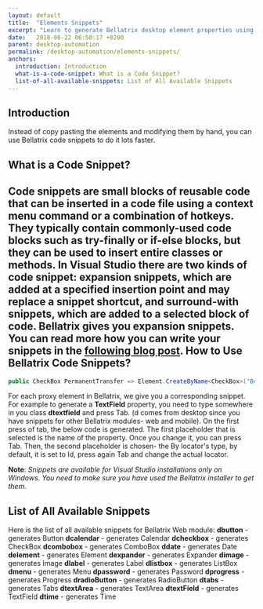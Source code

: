 ```yaml
---
layout: default
title:  "Elements Snippets"
excerpt: "Learn to generate Bellatrix desktop element properties using VS snippets."
date:   2018-06-22 06:50:17 +0200
parent: desktop-automation
permalink: /desktop-automation/elements-snippets/
anchors:
  introduction: Introduction
  what-is-a-code-snippet: What is a Code Snippet?
  list-of-all-available-snippets: List of All Available Snippets
---
```

Introduction
-------
Instead of copy pasting the elements and modifying them by hand, you can use Bellatrix code snippets to do it lots faster.

What is a Code Snippet?
----------------------- 
Code snippets are small blocks of reusable code that can be inserted in a code file using a context menu command or a combination of hotkeys. They typically contain commonly-used code blocks such as try-finally or if-else blocks, but they can be used to insert entire classes or methods. In Visual Studio there are two kinds of code snippet: expansion snippets, which are added at a specified insertion point and may replace a snippet shortcut, and surround-with snippets, which are added to a selected block of code.
Bellatrix gives you expansion snippets. You can read more how you can write your snippets in the [following blog post](https://www.automatetheplanet.com/visual-studio-code-snippets/).
How to Use Bellatrix Code Snippets?
------------
```csharp
public CheckBox PermanentTransfer => Element.CreateByName<CheckBox>("BellaCheckBox");
```
For each proxy element in Bellatrix, we give you a corresponding snippet. For example to generate a **TextField** property, you need to type somewhere in you class **dtextfield** and press Tab. (d comes from desktop since you have snippets for other Bellatrix modules- web and mobile). On the first press of tab, the below code is generated. The first placeholder that is selected is the name of the property. Once you change it, you can press Tab. Then, the second placeholder is chosen- the By locator's type, by default, it is set to Id, press again Tab and change the actual locator.

**Note**: *Snippets are available for Visual Studio installations only on Windows. You need to make sure you have used the Bellatrix installer to get them.*

List of All Available Snippets
------------------------------
Here is the list of all available snippets for Bellatrix Web module:
**dbutton** - generates Button
**dcalendar** - generates Calendar
**dcheckbox** - generates CheckBox
**dcombobox** - generates ComboBox
**ddate** - generates Date
**delement** - generates Element
**dexpander** - generates Expander
**dimage** - generates Image
**dlabel** - generates Label
**dlistbox** - generates ListBox
**dmenu** - generates Menu
**dpassword** - generates Password
**dprogress** - generates Progress
**dradioButton** - generates RadioButton
**dtabs** - generates Tabs
**dtextArea** - generates TextArea
**dtextField** - generates TextField
**dtime** - generates Time


